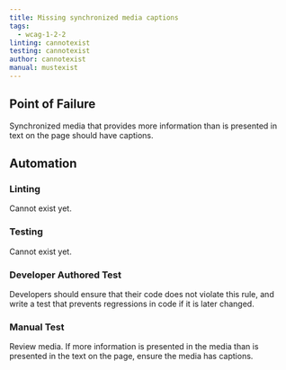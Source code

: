 ```yaml
---
title: Missing synchronized media captions
tags: 
  - wcag-1-2-2
linting: cannotexist
testing: cannotexist
author: cannotexist
manual: mustexist
---
```


## Point of Failure
Synchronized media that provides more information than is presented in text on the page should have captions.

## Automation

### Linting
Cannot exist yet.

### Testing
Cannot exist yet.

### Developer Authored Test
Developers should ensure that their code does not violate this rule, and write a test that prevents regressions in code if it is later changed.

### Manual Test
Review media. If more information is presented in the media than is presented in the text on the page, ensure the media has captions.